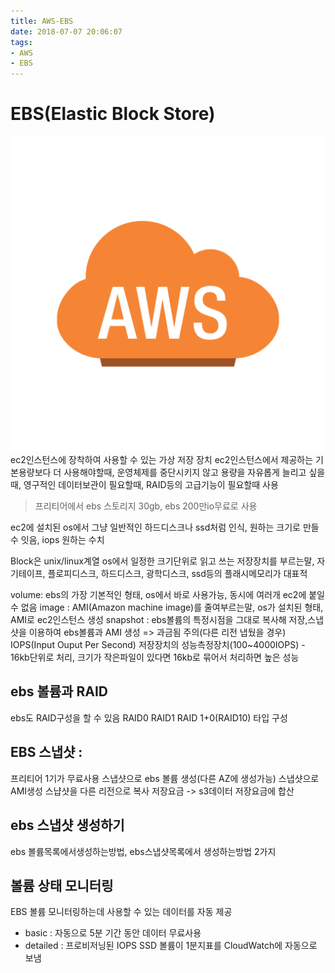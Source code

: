 ```yaml
---
title: AWS-EBS
date: 2018-07-07 20:06:07
tags:
- AWS
- EBS
---
```



# EBS(Elastic Block Store)

<img src='../img/aws.png'>
ec2인스턴스에 장착하여 사용할 수 있는 가상 저장 장치
ec2인스턴스에서 제공하는 기본용량보다 더 사용해야할때, 운영체제를 중단시키지 않고 용량을 자유롭게 늘리고 싶을때, 영구적인 데이터보관이 필요할때, RAID등의 고급기능이 필요할때 사용

>프리티어에서 ebs 스토리지 30gb, ebs 200만io무료로 사용

ec2에 설치된 os에서 그냥 일반적인 하드디스크나 ssd처럼 인식, 원하는 크기로 만들 수 잇음, iops 원하는 수치

Block은 unix/linux계열 os에서 일정한 크기단위로 읽고 쓰는 저장장치를 부르는말, 자기테이프, 플로피디스크, 하드디스크, 광학디스크, ssd등의 플래시메모리가 대표적

volume: ebs의 가장 기본적인 형태, os에서 바로 사용가능, 동시에 여러개 ec2에 붙일수 없음
image : AMI(Amazon machine image)를 줄여부르는말, os가 설치된 형태, AMI로 ec2인스턴스 생성
snapshot : ebs볼륨의 특정시점을 그대로 복사해 저장,스냅샷을 이용하여 ebs볼륨과 AMI 생성
=> 과금됨 주의(다른 리전 냅뒀을 경우)
IOPS(Input Ouput Per Second) 저장장치의 성능측정장치(100~4000IOPS) - 16kb단위로 처리, 크기가 작은파일이 있다면 16kb로 묶어서 처리하면 높은 성능


## ebs 볼륨과 RAID
ebs도 RAID구성을 할 수 있음 RAID0 RAID1 RAID 1+0(RAID10) 타입 구성

## EBS 스냅샷 :
프리티어 1기가 무료사용
스냅샷으로 ebs 볼륨 생성(다른 AZ에 생성가능)
스냅샷으로 AMI생성
스냡샷을 다른 리전으로 복사
저장요금 -> s3데이터 저장요금에 합산

## ebs 스냅샷 생성하기
ebs 볼륨목록에서생성하는방법, ebs스냅샷목록에서 생성하는방법 2가지

## 볼륨 상태 모니터링
EBS 볼륨 모니터링하는데 사용할 수 있는 데이터를 자동 제공
- basic : 자동으로 5분 기간 동안 데이터 무료사용
- detailed : 프로비저닝된 IOPS SSD 볼륨이 1분지표를 CloudWatch에 자동으로 보냄

